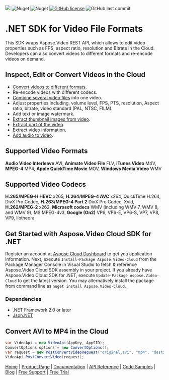 ![](https://img.shields.io/badge/REST%20API-v1.1-lightgrey) ![Nuget](https://img.shields.io/nuget/v/Aspose.video-Cloud) ![Nuget](https://img.shields.io/nuget/dt/Aspose.video-Cloud) [![GitHub license](https://img.shields.io/github/license/aspose-video-cloud/aspose-video-cloud-dotnet)](https://github.com/aspose-video-cloud/aspose-video-cloud-dotnet/blob/master/LICENSE) ![GitHub last commit](https://img.shields.io/github/last-commit/Aspose-video-Cloud/aspose-video-cloud-dotnet)

# .NET SDK for Video File Formats 

This SDK wraps Aspose.Video REST API, which allows to edit video properties such as FPS, aspect ratio, resolution and Bitrate in the Cloud. Developers can also convert videos to different formats and re-encode videos on demand.

## Inspect, Edit or Convert Videos in the Cloud

- [Convert videos to different formats](https://docs.aspose.cloud/video/convert-video/).
- Re-encode videos with different codecs.
- [Combine several video files](https://docs.aspose.cloud/video/append-video/) into one video.
- Adjust properties including, volume level, FPS, PTS, resolution, Aspect ratio, bitrate, video standard (PAL, NTSC, FILM).
- Add text or image watermark.
- [Extract thumbnail images from video](https://docs.aspose.cloud/video/extract-thumbnail-image/).
- [Extract part of the video](https://docs.aspose.cloud/video/extract-part-of-the-video/).
- [Extract video information](https://docs.aspose.cloud/video/get-video-info/).
- [Add audio to video](https://docs.aspose.cloud/video/add-audio/).

## Supported Video Formats

**Audio Video Interleave** AVI, **Animate Video File** FLV, **iTunes Video** M4V, **MPEG-4** MP4, **Apple QuickTime Movie** MOV, **Windows Media Video** WMV

## Supported Video Codecs

**H.265/MPEG-H HEVC** x265, **H.264/MPEG-4 AVC** x264, QuickTime H.264, DivX Pro Codec, **H.263/MPEG-4 Part 2** DivX Pro Codec, Xvid, **H.262/MPEG-2** x262, **Microsoft codecs** WMV (including WMV 7, WMV 8, and WMV 9), MS MPEG-4v3, **Google (On2)** VP6, VP6-E, VP6-S, VP7, VP8, VP9, libtheora

## Get Started with Aspose.Video Cloud SDK for .NET

Register an account at [Aspose Cloud Dashboard](https://dashboard.aspose.cloud/#/apps) to get you application information. Next, execute `Install-Package Aspose.Video-Cloud` from the Package Manager Console in Visual Studio to fetch & reference Aspose.Video Cloud SDK assembly in your project. If you already have Aspose.Video Cloud SDK for .NET, execute `Update-Package Aspose.Video-Cloud` to get the latest version. You may alternatively install the package from command line as `nuget install Aspose.Video-Cloud`.

###  Dependencies

- .NET Framework 2.0 or later
- [Json.NET](https://www.nuget.org/packages/Newtonsoft.Json/)

## Convert AVI to MP4 in the Cloud

```csharp
var VideoApi = new VideoApi(AppKey, AppSID);
ConvertOptions options = new ConvertOptions();
var request = new PostConvertVideoRequest("original.avi", "mp4", "destination.mp4", options);
VideoApi.PostConvertVideo(request);        

```

[Home](https://www.aspose.cloud) | [Product Page](https://products.aspose.cloud/video/net) | [Documentation](https://docs.aspose.cloud/video/) | [API Reference](https://apireference.aspose.cloud/video/) | [Code Samples](https://github.com/aspose-video-cloud/aspose-video-cloud-dotnet/tree/master/Aspose.Video.Cloud.Sdk.Tests) | [Blog](https://blog.aspose.cloud/category/video/) | [Free Support](https://forum.aspose.cloud/c/video) | [Free Trial](https://dashboard.aspose.cloud/#/apps)
